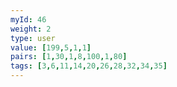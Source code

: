 ```yaml
---
myId: 46
weight: 2
type: user
value: [199,5,1,1]
pairs: [1,30,1,8,100,1,80]
tags: [3,6,11,14,20,26,28,32,34,35]
---
```

